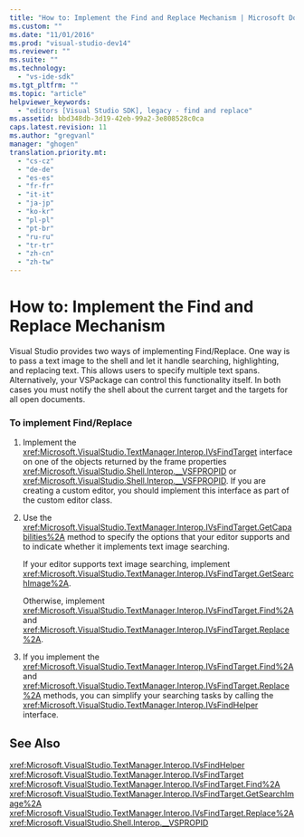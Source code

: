 ```yaml
---
title: "How to: Implement the Find and Replace Mechanism | Microsoft Docs"
ms.custom: ""
ms.date: "11/01/2016"
ms.prod: "visual-studio-dev14"
ms.reviewer: ""
ms.suite: ""
ms.technology: 
  - "vs-ide-sdk"
ms.tgt_pltfrm: ""
ms.topic: "article"
helpviewer_keywords: 
  - "editors [Visual Studio SDK], legacy - find and replace"
ms.assetid: bbd348db-3d19-42eb-99a2-3e808528c0ca
caps.latest.revision: 11
ms.author: "gregvanl"
manager: "ghogen"
translation.priority.mt: 
  - "cs-cz"
  - "de-de"
  - "es-es"
  - "fr-fr"
  - "it-it"
  - "ja-jp"
  - "ko-kr"
  - "pl-pl"
  - "pt-br"
  - "ru-ru"
  - "tr-tr"
  - "zh-cn"
  - "zh-tw"
---
```

# How to: Implement the Find and Replace Mechanism
Visual Studio provides two ways of implementing Find/Replace. One way is to pass a text image to the shell and let it handle searching, highlighting, and replacing text. This allows users to specify multiple text spans. Alternatively, your VSPackage can control this functionality itself. In both cases you must notify the shell about the current target and the targets for all open documents.  
  
### To implement Find/Replace  
  
1.  Implement the <xref:Microsoft.VisualStudio.TextManager.Interop.IVsFindTarget> interface on one of the objects returned by the frame properties <xref:Microsoft.VisualStudio.Shell.Interop.__VSFPROPID> or <xref:Microsoft.VisualStudio.Shell.Interop.__VSFPROPID>. If you are creating a custom editor, you should implement this interface as part of the custom editor class.  
  
2.  Use the <xref:Microsoft.VisualStudio.TextManager.Interop.IVsFindTarget.GetCapabilities%2A> method to specify the options that your editor supports and to indicate whether it implements text image searching.  
  
     If your editor supports text image searching, implement <xref:Microsoft.VisualStudio.TextManager.Interop.IVsFindTarget.GetSearchImage%2A>.  
  
     Otherwise, implement <xref:Microsoft.VisualStudio.TextManager.Interop.IVsFindTarget.Find%2A> and <xref:Microsoft.VisualStudio.TextManager.Interop.IVsFindTarget.Replace%2A>.  
  
3.  If you implement the <xref:Microsoft.VisualStudio.TextManager.Interop.IVsFindTarget.Find%2A> and <xref:Microsoft.VisualStudio.TextManager.Interop.IVsFindTarget.Replace%2A> methods, you can simplify your searching tasks by calling the <xref:Microsoft.VisualStudio.TextManager.Interop.IVsFindHelper> interface.  
  
## See Also  
 <xref:Microsoft.VisualStudio.TextManager.Interop.IVsFindHelper>   
 <xref:Microsoft.VisualStudio.TextManager.Interop.IVsFindTarget>   
 <xref:Microsoft.VisualStudio.TextManager.Interop.IVsFindTarget.Find%2A>   
 <xref:Microsoft.VisualStudio.TextManager.Interop.IVsFindTarget.GetSearchImage%2A>   
 <xref:Microsoft.VisualStudio.TextManager.Interop.IVsFindTarget.Replace%2A>   
 <xref:Microsoft.VisualStudio.Shell.Interop.__VSPROPID>